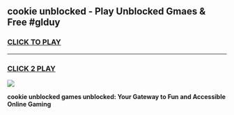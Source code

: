 
## cookie unblocked - Play Unblocked Gmaes & Free #glduy
<h3>
<a href="https://news.freeplayer.one?title=cookie_unblocked&ref=24F">CLICK TO PLAY</a></h3>
<hr>

<h3>
<a href="https://news.freeplayer.one?title=cookie_unblocked&ref=24F">CLICK 2 PLAY</a>
  
</h3>

<a href="https://news.freeplayer.one?title=cookie_unblocked&ref=24F/"><img src="https://clearcache.store/games.png"></a>


**cookie unblocked games unblocked: Your Gateway to Fun and Accessible Online Gaming**
